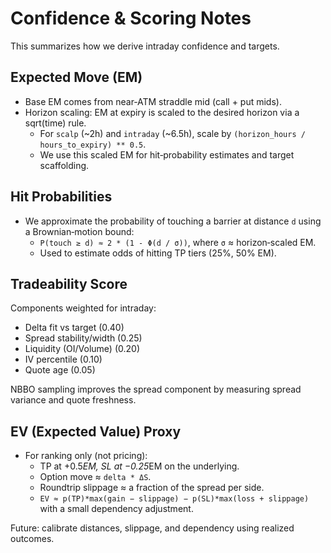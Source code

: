 # Confidence & Scoring Notes

This summarizes how we derive intraday confidence and targets.

## Expected Move (EM)

- Base EM comes from near‑ATM straddle mid (call + put mids).
- Horizon scaling: EM at expiry is scaled to the desired horizon via a sqrt(time) rule.
  - For `scalp` (~2h) and `intraday` (~6.5h), scale by `(horizon_hours / hours_to_expiry) ** 0.5`.
  - We use this scaled EM for hit‑probability estimates and target scaffolding.

## Hit Probabilities

- We approximate the probability of touching a barrier at distance `d` using a Brownian‑motion bound:
  - `P(touch ≥ d) ≈ 2 * (1 - Φ(d / σ))`, where `σ` ≈ horizon‑scaled EM.
  - Used to estimate odds of hitting TP tiers (25%, 50% EM).

## Tradeability Score

Components weighted for intraday:
- Delta fit vs target (0.40)
- Spread stability/width (0.25)
- Liquidity (OI/Volume) (0.20)
- IV percentile (0.10)
- Quote age (0.05)

NBBO sampling improves the spread component by measuring spread variance and quote freshness.

## EV (Expected Value) Proxy

- For ranking only (not pricing):
  - TP at +0.5*EM, SL at −0.25*EM on the underlying.
  - Option move ≈ `delta * ΔS`.
  - Roundtrip slippage ≈ a fraction of the spread per side.
  - `EV ≈ p(TP)*max(gain − slippage) − p(SL)*max(loss + slippage)` with a small dependency adjustment.

Future: calibrate distances, slippage, and dependency using realized outcomes.

